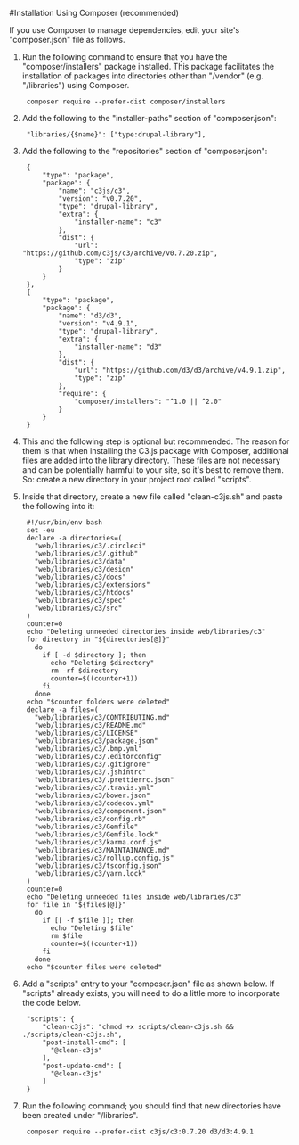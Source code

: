 #Installation Using Composer (recommended)

If you use Composer to manage dependencies, edit your site's "composer.json"
file as follows.

1. Run the following command to ensure that you have the "composer/installers"
   package installed. This package facilitates the installation of packages into
   directories other than "/vendor" (e.g. "/libraries") using Composer.

        composer require --prefer-dist composer/installers

2. Add the following to the "installer-paths" section of "composer.json":

        "libraries/{$name}": ["type:drupal-library"],

3. Add the following to the "repositories" section of "composer.json":

        {
            "type": "package",
            "package": {
                "name": "c3js/c3",
                "version": "v0.7.20",
                "type": "drupal-library",
                "extra": {
                    "installer-name": "c3"
                },
                "dist": {
                    "url": "https://github.com/c3js/c3/archive/v0.7.20.zip",
                    "type": "zip"
                }
            }
        },
        {
            "type": "package",
            "package": {
                "name": "d3/d3",
                "version": "v4.9.1",
                "type": "drupal-library",
                "extra": {
                    "installer-name": "d3"
                },
                "dist": {
                    "url": "https://github.com/d3/d3/archive/v4.9.1.zip",
                    "type": "zip"
                },
                "require": {
                    "composer/installers": "^1.0 || ^2.0"
                }
            }
        }

4. This and the following step is optional but recommended. The reason for
   them is that when installing the C3.js package with Composer,
   additional files are added into the library directory. These files are not
   necessary and can be potentially harmful to your site, so it's best to remove
   them. So: create a new directory in your project root called "scripts".
5. Inside that directory, create a new file called "clean-c3js.sh" and
   paste the following into it:

        #!/usr/bin/env bash
        set -eu
        declare -a directories=(
          "web/libraries/c3/.circleci"
          "web/libraries/c3/.github"
          "web/libraries/c3/data"
          "web/libraries/c3/design"
          "web/libraries/c3/docs"
          "web/libraries/c3/extensions"
          "web/libraries/c3/htdocs"
          "web/libraries/c3/spec"
          "web/libraries/c3/src"
        )
        counter=0
        echo "Deleting unneeded directories inside web/libraries/c3"
        for directory in "${directories[@]}"
          do
            if [ -d $directory ]; then
              echo "Deleting $directory"
              rm -rf $directory
              counter=$((counter+1))
            fi
          done
        echo "$counter folders were deleted"
        declare -a files=(
          "web/libraries/c3/CONTRIBUTING.md"
          "web/libraries/c3/README.md"
          "web/libraries/c3/LICENSE"
          "web/libraries/c3/package.json"
          "web/libraries/c3/.bmp.yml"
          "web/libraries/c3/.editorconfig"
          "web/libraries/c3/.gitignore"
          "web/libraries/c3/.jshintrc"
          "web/libraries/c3/.prettierrc.json"
          "web/libraries/c3/.travis.yml"
          "web/libraries/c3/bower.json"
          "web/libraries/c3/codecov.yml"
          "web/libraries/c3/component.json"
          "web/libraries/c3/config.rb"
          "web/libraries/c3/Gemfile"
          "web/libraries/c3/Gemfile.lock"
          "web/libraries/c3/karma.conf.js"
          "web/libraries/c3/MAINTAINANCE.md"
          "web/libraries/c3/rollup.config.js"
          "web/libraries/c3/tsconfig.json"
          "web/libraries/c3/yarn.lock"
        )
        counter=0
        echo "Deleting unneeded files inside web/libraries/c3"
        for file in "${files[@]}"
          do
            if [[ -f $file ]]; then
              echo "Deleting $file"
              rm $file
              counter=$((counter+1))
            fi
          done
        echo "$counter files were deleted"

6. Add a "scripts" entry to your "composer.json" file as shown below. If
   "scripts" already exists, you will need to do a little more to incorporate
   the code below.

        "scripts": {
            "clean-c3js": "chmod +x scripts/clean-c3js.sh && ./scripts/clean-c3js.sh",
            "post-install-cmd": [
              "@clean-c3js"
            ],
            "post-update-cmd": [
              "@clean-c3js"
            ]
        }

7. Run the following command; you should find that new directories have been
   created under "/libraries".

        composer require --prefer-dist c3js/c3:0.7.20 d3/d3:4.9.1
